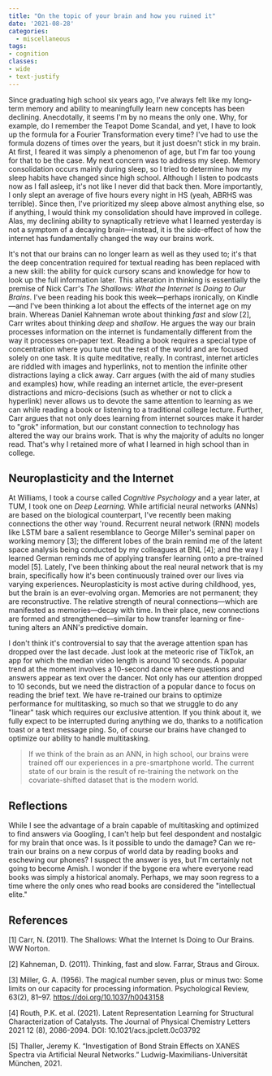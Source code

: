 ```yaml
---
title: "On the topic of your brain and how you ruined it"
date: '2021-08-28'
categories:
  - miscellaneous
tags: 
- cognition
classes: 
- wide
- text-justify
---
```


Since graduating high school six years ago, I've always felt like my long-term memory and ability to meaningfully learn new concepts has been declining. Anecdotally, it seems I'm by no means the only one. Why, for example, do I remember the Teapot Dome Scandal, and yet, I have to look up the formula for a Fourier Transformation every time? I've had to use the formula dozens of times over the years, but it just doesn't stick in my brain. At first, I feared it was simply a phenomenon of age, but I'm far too young for that to be the case. My next concern was to address my sleep. Memory consolidation occurs mainly during sleep, so I tried to determine how my sleep habits have changed since high school. Although I listen to podcasts now as I fall asleep, it's not like I never did that back then. More importantly, I only slept an average of five hours every night in HS (yeah, ABRHS was terrible). Since then, I've prioritized my sleep above almost anything else, so if anything, I would think my consolidation should have improved in college. Alas, my declining ability to synaptically retrieve what I learned yesterday is not a symptom of a decaying brain—instead, it is the side-effect of how the internet has fundamentally changed the way our brains work. 

It's not that our brains can no longer learn as well as they used to; it's that the deep concentration required for textual reading has been replaced with a new skill: the ability for quick cursory scans and knowledge for how to look up the full information later. This alteration in thinking is essentially the premise of Nick Carr's *The Shallows: What the Internet Is Doing to Our Brains*. I've been reading his book this week—perhaps ironically, on Kindle—and I've been thinking a lot about the effects of the internet age on my brain. Whereas Daniel Kahneman wrote about thinking *fast* and *slow* [2], Carr writes about thinking *deep* and *shallow*. He argues the way our brain processes information on the internet is fundamentally different from the way it processes on-paper text. Reading a book requires a special type of concentration where you tune out the rest of the world and are focused solely on one task. It is quite meditative, really. In contrast, internet articles are riddled with images and hyperlinks, not to mention the infinite other distractions laying a click away. Carr argues (with the aid of many studies and examples) how, while reading an internet article, the ever-present distractions and micro-decisions (such as whether or not to click a hyperlink) never allows us to devote the same attention to learning as we can while reading a book or listening to a traditional college lecture. Further, Carr argues that not only does learning from internet sources make it harder to "grok" information, but our constant connection to technology has altered the way our brains work. That is why the majority of adults no longer read. That's why I retained more of what I learned in high school than in college. 

## Neuroplasticity and the Internet

At Williams, I took a course called *Cognitive Psychology* and a year later, at TUM, I took one on *Deep Learning.* While artificial neural networks (ANNs) are based on the biological counterpart, I've recently been making connections the other way 'round. Recurrent neural network (RNN) models like LSTM bare a salient resemblance to George Miller's seminal paper on working memory [3]; the different lobes of the brain remind me of the latent space analysis being conducted by my colleagues at BNL [4]; and the way I learned German reminds me of applying transfer learning onto a pre-trained model [5]. Lately, I've been thinking about the real neural network that is my brain, specifically how it's been continuously trained over our lives via varying experiences. Neuroplasticity is most active during childhood, yes, but the brain is an ever-evolving organ. Memories are not permanent; they are reconstructive. The relative strength of neural connections—which are manifested as memories—decay with time. In their place, new connections are formed and strengthened—similar to how transfer learning or fine-tuning alters an ANN's predictive domain.

I don't think it's controversial to say that the average attention span has dropped over the last decade. Just look at the meteoric rise of TikTok, an app for which the median video length is around 10 seconds. A popular trend at the moment involves a 10-second dance where questions and answers appear as text over the dancer. Not only has our attention dropped to 10 seconds, but we need the distraction of a popular dance to focus on reading the brief text. We have re-trained our brains to optimize performance for multitasking, so much so that we struggle to do any "linear" task which requires our exclusive attention. If you think about it, we fully expect to be interrupted during anything we do, thanks to a notification toast or a text message ping. So, of course our brains have changed to optimize our ability to handle multitasking. 

>If we think of the brain as an ANN, in high school, our brains were trained off our experiences in a pre-smartphone world. The current state of our brain is the result of re-training the network on the covariate-shifted dataset that is the modern world.

## Reflections

While I see the advantage of a brain capable of multitasking and optimized to find answers via Googling, I can't help but feel despondent and nostalgic for my brain that once was. Is it possible to undo the damage? Can we re-train our brains on a new corpus of world data by reading books and eschewing our phones? I suspect the answer is yes, but I'm certainly not going to become Amish. I wonder if the bygone era where everyone read books was simply a historical anomaly. Perhaps, we may soon regress to a time where the only ones who read books are considered the "intellectual elite." 

## References

[1] Carr, N. (2011). The Shallows: What the Internet Is Doing to Our Brains. WW Norton.

[2] Kahneman, D. (2011). Thinking, fast and slow. Farrar, Straus and Giroux.

[3] Miller, G. A. (1956). The magical number seven, plus or minus two: Some limits on our capacity for processing information. Psychological Review, 63(2), 81–97. https://doi.org/10.1037/h0043158

[4] Routh, P.K. et al. (2021). Latent Representation Learning for Structural Characterization of Catalysts. The Journal of Physical Chemistry Letters 2021 12 (8), 2086-2094. DOI: 10.1021/acs.jpclett.0c03792

[5] Thaller, Jeremy K. “Investigation of Bond Strain Effects on XANES Spectra via Artificial Neural Networks.” Ludwig-Maximilians-Universität München, 2021. 
